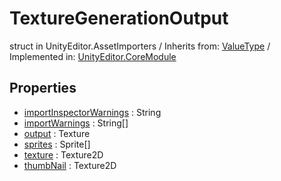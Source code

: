 # TextureGenerationOutput
struct in UnityEditor.AssetImporters
 / Inherits from: <a href="https://docs.unity3d.com/6000.1/Documentation/ScriptReference/ValueType.html">ValueType</a> / Implemented in: <a href="https://docs.unity3d.com/6000.1/Documentation/ScriptReference/UnityEditor.CoreModule.html">UnityEditor.CoreModule</a>

## Properties
- <a href="https://docs.unity3d.com/6000.1/Documentation/ScriptReference/TextureGenerationOutput-importInspectorWarnings.html">importInspectorWarnings</a> : String
- <a href="https://docs.unity3d.com/6000.1/Documentation/ScriptReference/TextureGenerationOutput-importWarnings.html">importWarnings</a> : String[]
- <a href="https://docs.unity3d.com/6000.1/Documentation/ScriptReference/TextureGenerationOutput-output.html">output</a> : Texture
- <a href="https://docs.unity3d.com/6000.1/Documentation/ScriptReference/TextureGenerationOutput-sprites.html">sprites</a> : Sprite[]
- <a href="https://docs.unity3d.com/6000.1/Documentation/ScriptReference/TextureGenerationOutput-texture.html">texture</a> : Texture2D
- <a href="https://docs.unity3d.com/6000.1/Documentation/ScriptReference/TextureGenerationOutput-thumbNail.html">thumbNail</a> : Texture2D
